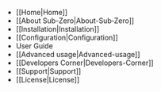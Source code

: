 * [[Home|Home]]
* [[About Sub-Zero|About-Sub‐Zero]]
* [[Installation|Installation]]
* [[Configuration|Configuration]]
* User Guide
* [[Advanced usage|Advanced-usage]]
* [[Developers Corner|Developers-Corner]]
* [[Support|Support]]
* [[License|License]]